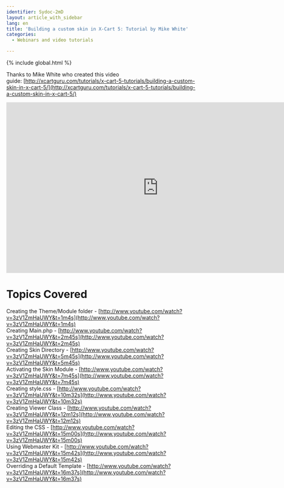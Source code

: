 ```yaml
---
identifier: Sydoc-2mD
layout: article_with_sidebar
lang: en
title: 'Building a custom skin in X-Cart 5: Tutorial by Mike White'
categories:
  - Webinars and video tutorials

---
```


{% include global.html %}

Thanks to Mike White who created this video guide: [http://xcartguru.com/tutorials/x-cart-5-tutorials/building-a-custom-skin-in-x-cart-5/](http://xcartguru.com/tutorials/x-cart-5-tutorials/building-a-custom-skin-in-x-cart-5/)

<iframe class="youtube-player" type="text/html" style="width: 800px; height: 450px" src="http://www.youtube.com/embed/3zV1ZmHaUWY" frameborder="0"></iframe>

# Topics Covered

Creating the Theme/Module folder - [http://www.youtube.com/watch?v=3zV1ZmHaUWY&t=1m4s](http://www.youtube.com/watch?v=3zV1ZmHaUWY&t=1m4s)  
Creating Main.php - [http://www.youtube.com/watch?v=3zV1ZmHaUWY&t=2m45s](http://www.youtube.com/watch?v=3zV1ZmHaUWY&t=2m45s)  
Creating Skin Directory - [http://www.youtube.com/watch?v=3zV1ZmHaUWY&t=5m45s](http://www.youtube.com/watch?v=3zV1ZmHaUWY&t=5m45s)  
Activating the Skin Module - [http://www.youtube.com/watch?v=3zV1ZmHaUWY&t=7m45s](http://www.youtube.com/watch?v=3zV1ZmHaUWY&t=7m45s)  
Creating style.css - [http://www.youtube.com/watch?v=3zV1ZmHaUWY&t=10m32s](http://www.youtube.com/watch?v=3zV1ZmHaUWY&t=10m32s)  
Creating Viewer Class - [http://www.youtube.com/watch?v=3zV1ZmHaUWY&t=12m12s](http://www.youtube.com/watch?v=3zV1ZmHaUWY&t=12m12s)  
Editing the CSS - [http://www.youtube.com/watch?v=3zV1ZmHaUWY&t=15m00s](http://www.youtube.com/watch?v=3zV1ZmHaUWY&t=15m00s)  
Using Webmaster Kit - [http://www.youtube.com/watch?v=3zV1ZmHaUWY&t=15m42s](http://www.youtube.com/watch?v=3zV1ZmHaUWY&t=15m42s)  
Overriding a Default Template - [http://www.youtube.com/watch?v=3zV1ZmHaUWY&t=16m37s](http://www.youtube.com/watch?v=3zV1ZmHaUWY&t=16m37s)